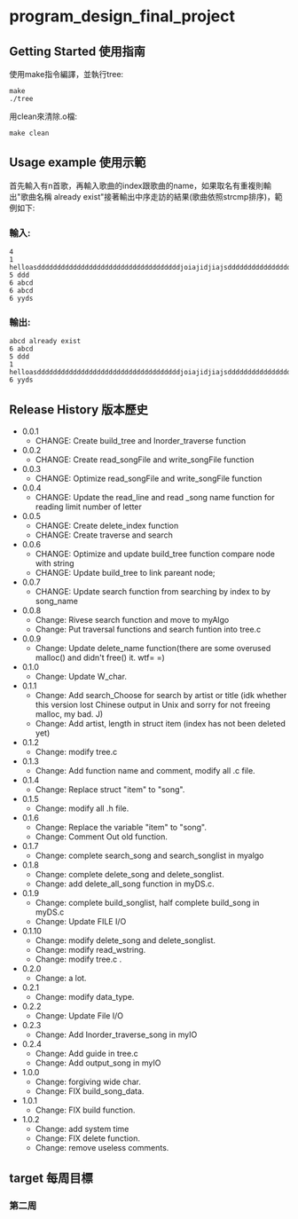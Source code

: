 # program_design_final_project

## Getting Started 使用指南

使用make指令編譯，並執行tree:
```
make
./tree
```
用clean來清除.o檔:
```
make clean
```
## Usage example 使用示範
首先輸入有n首歌，再輸入歌曲的index跟歌曲的name，如果取名有重複則輸出"歌曲名稱 already exist"接著輸出中序走訪的結果(歌曲依照strcmp排序)，範例如下:
### 輸入:
```
4
1 helloasddddddddddddddddddddddddddddddddddddjoiajidjiajsddddddddddddddddddddddddddddddddddddoiajsdijasijdajdsi
5 ddd
6 abcd
6 abcd
6 yyds
```
### 輸出:
```
abcd already exist
6 abcd
5 ddd
1 helloasddddddddddddddddddddddddddddddddddddjoiajidjiajsddddddddddddddddddddddddddddddddddddoiajsd...
6 yyds
```
## Release History 版本歷史

* 0.0.1
    * CHANGE: Create build_tree and Inorder_traverse function
* 0.0.2
    * CHANGE: Create read_songFile and write_songFile function
* 0.0.3
    * CHANGE: Optimize read_songFile and write_songFile function
* 0.0.4
    * CHANGE: Update the read_line and read _song name function for reading limit number of letter
* 0.0.5
    * CHANGE: Create delete_index function
    * CHANGE: Create traverse and search
* 0.0.6
    * CHANGE: Optimize and update build_tree function compare node with string
    * CHANGE: Update build_tree to link pareant node;
* 0.0.7
    * CHANGE: Update search function from searching by index to by song_name
* 0.0.8
    * Change: Rivese search function and move to myAlgo
    * Change: Put traversal functions and search funtion into tree.c
* 0.0.9
    * Change: Update delete_name function(there are some overused malloc() and didn't free() it. wtf= =)
* 0.1.0
    * Change: Update W_char.
* 0.1.1
    * Change: Add search_Choose for search by artist or title 
              (idk whether this version lost Chinese output in Unix and sorry for not freeing malloc, my bad. J)
    * Change: Add artist, length in struct item (index has not been deleted yet)
* 0.1.2
    * Change: modify tree.c
* 0.1.3
    * Change: Add function name and comment, modify all .c file.
* 0.1.4
    * Change: Replace struct "item" to "song".
* 0.1.5
    * Change: modify all .h file.
* 0.1.6
    * Change: Replace the variable "item" to "song".
    * Change: Comment Out old function.
* 0.1.7
    * Change: complete search_song and search_songlist in myalgo
* 0.1.8
    * Change: complete delete_song and delete_songlist.
    * Change: add delete_all_song function in myDS.c.
* 0.1.9
    * Change: complete build_songlist, half complete build_song in myDS.c
    * Change: Update FILE I/O
* 0.1.10
    * Change: modify delete_song and delete_songlist.
    * Change: modify read_wstring.
    * Change: modify tree.c .
* 0.2.0
    * Change: a lot.
* 0.2.1
    * Change: modify data_type.
* 0.2.2
    * Change: Update File I/O
* 0.2.3
    * Change: Add Inorder_traverse_song in myIO
* 0.2.4
    * Change: Add guide in tree.c
    * Change: Add output_song in myIO
* 1.0.0
    * Change: forgiving wide char.
    * Change: FIX build_song_data.
* 1.0.1
    * Change: FIX build function.
* 1.0.2
    * Change: add system time
    * Change: FIX delete function.
    * Change: remove useless comments.
## target 每周目標

### 第二周
